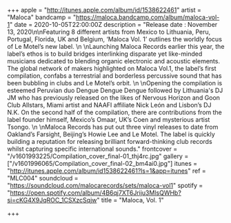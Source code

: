 +++
apple = "http://itunes.apple.com/album/id/1538622461"
artist = "Maloca"
bandcamp = "https://maloca.bandcamp.com/album/maloca-vol-1"
date = 2020-10-05T22:00:00Z
description = "Release date : November 13, 2020\n\nFeaturing 8 different artists from Mexico to Lithuania, Peru, Portugal, Florida, UK and Belgium, ‘Maloca Vol. 1’ outlines the worldly focus of Le Motel’s new label.   \n  \nLaunching Maloca Records earlier this year, the label’s ethos is to build bridges interlinking disparate yet like-minded musicians dedicated to blending organic electronic and acoustic elements. The global network of makers highlighted on Maloca Vol.1, the label’s first compilation, confabs a terrestrial and borderless percussive sound that has been bubbling in clubs and Le Motel’s orbit.   \n  \nOpening the compilation is esteemed Peruvian duo Dengue Dengue Dengue followed by Lithuania's DJ JM who has previously released on the likes of Nervous Horizon and Goon Club Allstars, Miami artist and NAAFI affiliate Nick León and Lisbon’s DJ N.K. On the second half of the compilation, there are contributions from the label founder himself, Mexico’s Omaar, UK’s Coen and mysterious artist Tsongo.   \n  \nMaloca Records has put out three vinyl releases to date from Oakland’s Farsight, Beijing’s Howie Lee and Le Motel. The label is quickly building a reputation for releasing brilliant forward-thinking club records whilst capturing specific international sounds."
frontcover = "/v1601993225/Compilation_cover_final-01_thj4rc.jpg"
gallery = ["/v1601996065/Compilation_cover_final-02_bm4ai0.jpg"]
itunes = "http://itunes.apple.com/album/id1538622461?ls=1&app=itunes"
ref = "MLC004"
soundcloud = "https://soundcloud.com/malocarecords/sets/maloca-vol1"
spotify = "https://open.spotify.com/album/4B6qj7XT6Jriju3MlsQWHb?si=cKG4X9JqROC_1CSXzcSqjw"
title = "Maloca, Vol. 1"

+++
